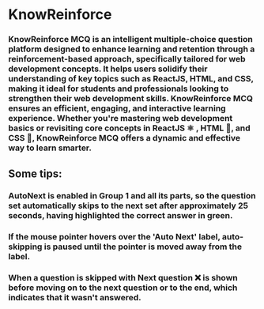 # KnowReinforce

### KnowReinforce MCQ is an intelligent multiple-choice question platform designed to enhance learning and retention through a reinforcement-based approach, specifically tailored for web development concepts. It helps users solidify their understanding of key topics such as ReactJS, HTML, and CSS, making it ideal for students and professionals looking to strengthen their web development skills. KnowReinforce MCQ ensures an efficient, engaging, and interactive learning experience. Whether you're mastering web development basics or revisiting core concepts in ReactJS ⚛️ , HTML  📄, and CSS  🎨, KnowReinforce MCQ offers a dynamic and effective way to learn smarter.

## Some tips:

### AutoNext is enabled in Group 1 and all its parts, so the question set automatically skips to the next set after approximately 25 seconds, having highlighted the correct answer in green. 

### If the mouse pointer hovers over the 'Auto Next' label, auto-skipping is paused until the pointer is moved away from the label.

### When a question is skipped with Next question ❌ is shown before moving on to the next question or to the end, which indicates that it wasn't answered. 


